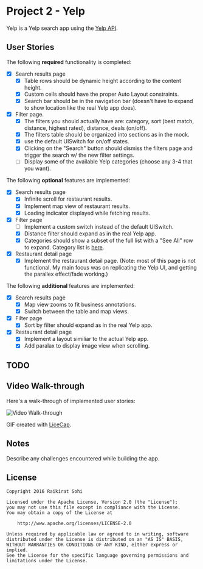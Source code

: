 # Project 2 - Yelp

Yelp is a Yelp search app using the [Yelp API](http://www.yelp.com/developers/documentation/v2/search_api).

## User Stories

The following **required** functionality is completed:

- [x] Search results page
   - [x] Table rows should be dynamic height according to the content height.
   - [x] Custom cells should have the proper Auto Layout constraints.
   - [x] Search bar should be in the navigation bar (doesn't have to expand to show location like the real Yelp app does).
- [x] Filter page. 
   - [x] The filters you should actually have are: category, sort (best match, distance, highest rated), distance, deals (on/off).
   - [x] The filters table should be organized into sections as in the mock.
   - [x] use the default UISwitch for on/off states.
   - [x] Clicking on the "Search" button should dismiss the filters page and trigger the search w/ the new filter settings.
   - [ ] Display some of the available Yelp categories (choose any 3-4 that you want).

The following **optional** features are implemented:

- [x] Search results page
   - [x] Infinite scroll for restaurant results.
   - [x] Implement map view of restaurant results.
   - [x] Loading indicator displayed while fetching results.
- [x] Filter page
   - [ ] Implement a custom switch instead of the default UISwitch.
   - [x] Distance filter should expand as in the real Yelp app.
   - [x] Categories should show a subset of the full list with a "See All" row to expand. Category list is [here](http://www.yelp.com/developers/documentation/category_list).
- [x] Restaurant detail page
   - [x] Implement the restaurant detail page. (Note: most of this page is not functional. My main focus was on replicating the Yelp UI, and getting the parallex effect/fade working.)

The following **additional** features are implemented:

- [x] Search results page
   - [x] Map view zooms to fit business annotations.
   - [x] Switch between the table and map views.
- [x] Filter page
   - [x] Sort by filter should expand as in the real Yelp app.
- [x] Restaurant detail page
   - [x] Implement a layout similiar to the actual Yelp app.
   - [x] Add paralax to display image view when scrolling.

## TODO



## Video Walk-through

Here's a walk-through of implemented user stories:

![Video Walk-through](Yelp.gif)

GIF created with [LiceCap](http://www.cockos.com/licecap/).

## Notes

Describe any challenges encountered while building the app.

## License

    Copyright 2016 Raikirat Sohi

    Licensed under the Apache License, Version 2.0 (the "License");
    you may not use this file except in compliance with the License.
    You may obtain a copy of the License at

        http://www.apache.org/licenses/LICENSE-2.0

    Unless required by applicable law or agreed to in writing, software
    distributed under the License is distributed on an "AS IS" BASIS,
    WITHOUT WARRANTIES OR CONDITIONS OF ANY KIND, either express or implied.
    See the License for the specific language governing permissions and
    limitations under the License.